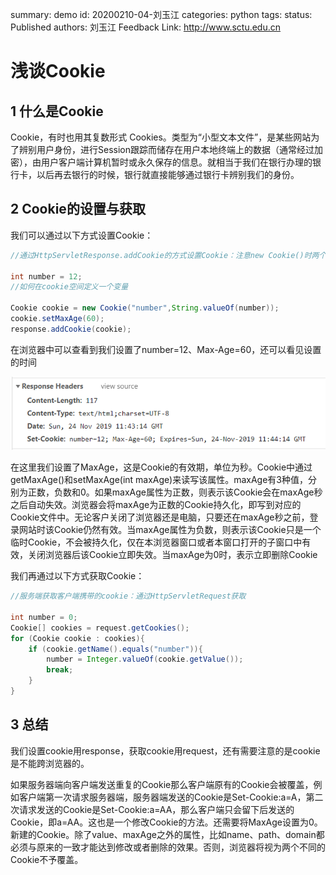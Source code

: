 summary: demo
id: 20200210-04-刘玉江
categories: python
tags: 
status: Published 
authors: 刘玉江
Feedback Link: http://www.sctu.edu.cn

# 浅谈Cookie

## 1 什么是Cookie

Cookie，有时也用其复数形式 Cookies。类型为“小型文本文件”，是某些网站为了辨别用户身份，进行Session跟踪而储存在用户本地终端上的数据（通常经过加密），由用户客户端计算机暂时或永久保存的信息。就相当于我们在银行办理的银行卡，以后再去银行的时候，银行就直接能够通过银行卡辨别我们的身份。

## 2 Cookie的设置与获取
我们可以通过以下方式设置Cookie：

```java
//通过HttpServletResponse.addCookie的方式设置Cookie：注意new Cookie()时两个参数都是字符串

int number = 12;
//如何在cookie空间定义一个变量

Cookie cookie = new Cookie("number",String.valueOf(number));
cookie.setMaxAge(60);
response.addCookie(cookie);

```
在浏览器中可以查看到我们设置了number=12、Max-Age=60，还可以看见设置的时间

![效果图](assets/20200210-04-刘玉江-1.png)

在这里我们设置了MaxAge，这是Cookie的有效期，单位为秒。Cookie中通过getMaxAge()和setMaxAge(int maxAge)来读写该属性。maxAge有3种值，分别为正数，负数和0。如果maxAge属性为正数，则表示该Cookie会在maxAge秒之后自动失效。浏览器会将maxAge为正数的Cookie持久化，即写到对应的Cookie文件中。无论客户关闭了浏览器还是电脑，只要还在maxAge秒之前，登录网站时该Cookie仍然有效。当maxAge属性为负数，则表示该Cookie只是一个临时Cookie，不会被持久化，仅在本浏览器窗口或者本窗口打开的子窗口中有效，关闭浏览器后该Cookie立即失效。当maxAge为0时，表示立即删除Cookie

我们再通过以下方式获取Cookie：

```java
//服务端获取客户端携带的cookie：通过HttpServletRequest获取

int number = 0;
Cookie[] cookies = request.getCookies();
for (Cookie cookie : cookies){
    if (cookie.getName().equals("number")){
        number = Integer.valueOf(cookie.getValue());
        break;
    }
}

```

## 3 总结
我们设置cookie用response，获取cookie用request，还有需要注意的是cookie是不能跨浏览器的。

如果服务器端向客户端发送重复的Cookie那么客户端原有的Cookie会被覆盖，例如客户端第一次请求服务器端，服务器端发送的Cookie是Set-Cookie:a=A，第二次请求发送的Cookie是Set-Cookie:a=AA，那么客户端只会留下后发送的Cookie，即a=AA。这也是一个修改Cookie的方法。还需要将MaxAge设置为0。新建的Cookie。除了value、maxAge之外的属性，比如name、path、domain都必须与原来的一致才能达到修改或者删除的效果。否则，浏览器将视为两个不同的Cookie不予覆盖。
